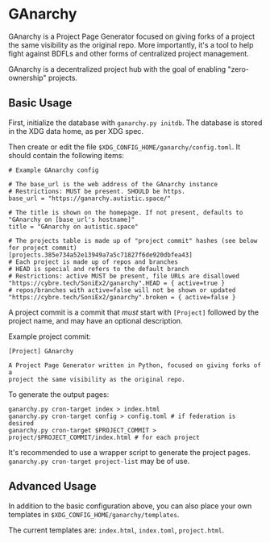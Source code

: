 GAnarchy
========

GAnarchy is a Project Page Generator focused on giving forks of a project the same visibility as the original repo.
More importantly, it's a tool to help fight against BDFLs and other forms of centralized project management.

GAnarchy is a decentralized project hub with the goal of enabling "zero-ownership" projects.

Basic Usage
-----------

First, initialize the database with `ganarchy.py initdb`. The database is stored in the XDG data home, as per XDG spec.

Then create or edit the file `$XDG_CONFIG_HOME/ganarchy/config.toml`. It should contain the following items:

```
# Example GAnarchy config

# The base_url is the web address of the GAnarchy instance
# Restrictions: MUST be present. SHOULD be https.
base_url = "https://ganarchy.autistic.space/"

# The title is shown on the homepage. If not present, defaults to "GAnarchy on [base_url's hostname]"
title = "GAnarchy on autistic.space"

# The projects table is made up of "project commit" hashes (see below for project commit)
[projects.385e734a52e13949a7a5c71827f6de920dbfea43]
# Each project is made up of repos and branches
# HEAD is special and refers to the default branch
# Restrictions: active MUST be present, file URLs are disallowed
"https://cybre.tech/SoniEx2/ganarchy".HEAD = { active=true }
# repos/branches with active=false will not be shown or updated
"https://cybre.tech/SoniEx2/ganarchy".broken = { active=false }
```

A project commit is a commit that *must* start with `[Project]` followed by the project name, and may have an optional description.

Example project commit:

```
[Project] GAnarchy

A Project Page Generator written in Python, focused on giving forks of a
project the same visibility as the original repo.
```

To generate the output pages:

```
ganarchy.py cron-target index > index.html
ganarchy.py cron-target config > config.toml # if federation is desired
ganarchy.py cron-target $PROJECT_COMMIT > project/$PROJECT_COMMIT/index.html # for each project
```

It's recommended to use a wrapper script to generate the project pages. `ganarchy.py cron-target project-list` may be of use.

Advanced Usage
--------------

In addition to the basic configuration above, you can also place your own templates in `$XDG_CONFIG_HOME/ganarchy/templates`.

The current templates are: `index.html`, `index.toml`, `project.html`.
